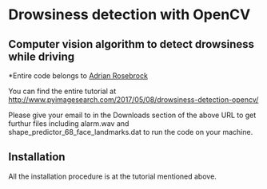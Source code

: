 # Drowsiness detection with OpenCV

## Computer vision algorithm to detect drowsiness while driving


*Entire code belongs to [Adrian Rosebrock](http://www.pyimagesearch.com/author/adrian/)

You can find the entire tutorial at http://www.pyimagesearch.com/2017/05/08/drowsiness-detection-opencv/

Please give your email to in the Downloads section of the above URL to get 
furthur files including alarm.wav and shape_predictor_68_face_landmarks.dat
to run the code on your machine.

## Installation

All the installation procedure is at the tutorial mentioned above.

